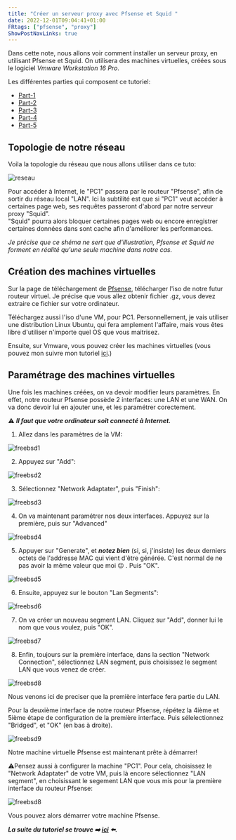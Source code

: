 ```yaml
---
title: "Créer un serveur proxy avec Pfsense et Squid "
date: 2022-12-01T09:04:41+01:00
FRtags: ["pfsense", "proxy"] 
ShowPostNavLinks: true
---
```


Dans cette note, nous allons voir comment installer un serveur proxy, en utilisant Pfsense et Squid. On utilisera des machines virtuelles, créées sous le logiciel *Vmware Workstation 16 Pro*.

Les différentes parties qui composent ce tutoriel:

- [Part-1](/fr/notes/proxy)
- [Part-2](/fr/proxy/proxy2)
- [Part-3](/fr/proxy/proxy3)
- [Part-4](/fr/proxy/proxy4)
- [Part-5](/fr/proxy/proxy5)


## Topologie de notre réseau ## 

Voila la topologie du réseau que nous allons utiliser dans ce tuto: 

![reseau](/images/reseaux.png)

Pour accéder à Internet, le "PC1" passera par le routeur "Pfsense", afin de sortir du réseau local "LAN". Ici la subtilité est que si "PC1" veut accéder à certaines page web, ses requêtes passeront d'abord par notre serveur proxy "Squid".    
"Squid" pourra alors bloquer certaines pages web ou encore enregistrer certaines données dans sont cache afin d'améliorer les performances.    

*Je précise que ce shéma ne sert que d'illustration, Pfsense et Squid ne forment en réalité qu'une seule machine dans notre cas.*

## Création des machines virtuelles ##

Sur la page de téléchargement de [Pfsense](https://www.pfsense.org/download/), télécharger l'iso de notre futur routeur virtuel. Je précise que vous allez obtenir fichier .gz, vous devez extraire ce fichier sur votre ordinateur.

Téléchargez aussi l'iso d'une VM, pour PC1. Personnellement, je vais utiliser une distribution Linux Ubuntu, qui fera amplement l'affaire, mais vous êtes libre d'utiliser n'importe quel OS que vous maitrisez. 

Ensuite, sur Vmware, vous pouvez créer les machines virtuelles (vous pouvez mon suivre mon tutoriel [ici](/fr/notes/vmware).)

## Paramétrage des machines virtuelles ##

Une fois les machines créées, on va devoir modifier leurs paramètres. En effet, notre routeur Pfsense possède 2 interfaces: une LAN et une WAN. On va donc devoir lui en ajouter une, et les paramétrer corectement.

⚠️ ***Il faut que votre ordinateur soit connecté à Internet.***

1. Allez dans les paramètres de la VM:

![freebsd1](/images/freebsd/freebsd1.png)

2. Appuyez sur "Add":

![freebsd2](/images/freebsd/freebsd2.png)

3. Sélectionnez "Network Adaptater", puis "Finish":

![freebsd3](/images/freebsd/freebsd3.png)

4. On va maintenant paramétrer nos deux interfaces. Appuyez sur la première, puis sur "Advanced"

![freebsd4](/images/freebsd/freebsd4.png)

5. Appuyer sur "Generate", et  ***notez bien*** (si, si, j'insiste) les deux derniers octets de l'addresse MAC qui vient d'être générée. C'est normal de ne pas avoir la même valeur que moi 😉 . Puis "OK".

![freebsd5](/images/freebsd/freebsd5.png)

6. Ensuite, appuyez sur le bouton "Lan Segments":

![freebsd6](/images/freebsd/freebsd6.png)

7. On va créer un nouveau segment LAN. Cliquez sur "Add", donner lui le nom que vous voulez, puis "OK".

![freebsd7](/images/freebsd/freebsd7.png)

8. Enfin, toujours sur la première interface, dans la section "Network Connection", sélectionnez LAN segment, puis choisissez le segment LAN que vous venez de créer. 
 
![freebsd8](/images/freebsd/freebsd8.png)

Nous venons ici de preciser que la première interface fera partie du LAN.

Pour la deuxième interface de notre routeur Pfsense, répétez la 4ième et 5ième étape de configuration de la première interface. Puis sélelectionnez "Bridged", et "OK" (en bas à droite).

![freebsd9](/images/freebsd/freebsd9.png)

Notre machine virtuelle Pfsense est maintenant prête à démarrer! 

⚠️Pensez aussi à configurer la machine "PC1". Pour cela, choisissez le "Network Adaptater" de votre VM, puis là encore sélectionnez "LAN segment", en choisissant le segement LAN que vous mis pour la première interface du routeur Pfsense:

![freebsd8](/images/freebsd/freebsd8.png)

Vous pouvez alors démarrer votre machine Pfsense.    
  
***La suite du tutoriel se trouve ➡️ [ici](/fr/proxy/proxy2/) ⬅️.***

